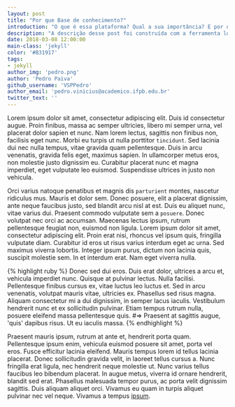 ```yaml
---
layout: post
title: "Por que Base de conhecimento?"
introduction: "O que é essa plataforma? Qual a sua importância? E por quais motivo devemos mantê-la?"
description: "A descrição desse post foi construída com a ferramenta lorem ipsum. No momento estamos testando as funcionalidades do blog. Agradecemos pela sua paciência."
date: 2018-03-08 12:00:00
main-class: 'jekyll'
color: '#B31917'
tags:
- jekyll
author_img: 'pedro.png'
author: 'Pedro Paiva'
github_username: 'VSPPedro'
author_email: 'pedro.vinicius@academico.ifpb.edu.br'
twitter_text: ''
---
```


Lorem ipsum dolor sit amet, consectetur adipiscing elit. Duis id consectetur augue. Proin finibus, massa ac semper ultricies, libero mi semper urna, vel placerat dolor sapien et nunc. Nam lorem lectus, sagittis non finibus non, facilisis eget nunc. Morbi eu turpis ut nulla porttitor `tincidunt`. Sed lacinia dui nec nulla tempus, vitae gravida quam pellentesque. Duis in arcu venenatis, gravida felis eget, maximus sapien. In ullamcorper metus eros, non molestie justo dignissim eu. Curabitur placerat nunc et magna imperdiet, eget vulputate leo euismod. Suspendisse ultrices in justo non vehicula.

Orci varius natoque penatibus et magnis dis `parturient` montes, nascetur ridiculus mus. Mauris et dolor sem. Donec posuere, elit a placerat dignissim, ante neque faucibus justo, sed blandit arcu nisl at est. Duis eu aliquet nunc, vitae varius dui. Praesent commodo vulputate sem a `posuere`. Donec volutpat nec orci ac accumsan. Maecenas lectus ipsum, rutrum pellentesque feugiat non, euismod non ligula. Lorem ipsum dolor sit amet, consectetur adipiscing elit. Proin erat nisi, rhoncus vel ipsum quis, fringilla vulputate diam. Curabitur id eros ut risus varius interdum eget ac urna. Sed maximus viverra lobortis. Integer ipsum purus, dictum non lacinia quis, suscipit molestie sem. In et interdum erat. Nam eget viverra nulla.

{% highlight ruby %}
Donec sed dui eros. 
Duis erat dolor, ultrices a arcu et, vehicula imperdiet nunc.
Quisque at pulvinar lectus. 
Nulla facilisi. 
Pellentesque finibus cursus ex, vitae luctus leo luctus et. 
Sed in arcu venenatis, volutpat mauris vitae, ultricies ex. 
Phasellus sed risus magna. 
Aliquam consectetur mi a dui dignissim, in semper lacus iaculis. 
Vestibulum hendrerit nunc et ex sollicitudin pulvinar. 
Etiam tempus rutrum nulla, posuere eleifend massa pellentesque quis. 
#=> Praesent at sagittis augue, 'quis' dapibus risus. 
Ut eu iaculis massa.
{% endhighlight %}

Praesent mauris ipsum, rutrum at ante et, hendrerit porta quam. Pellentesque ipsum enim, vehicula euismod posuere sit amet, porta vel eros. Fusce efficitur lacinia eleifend. Mauris tempus lorem id tellus lacinia placerat. Donec sollicitudin gravida velit, in laoreet tellus cursus a. Nunc fringilla erat ligula, nec hendrerit neque molestie ut. Nunc varius tellus faucibus leo bibendum placerat. In augue metus, viverra id ornare hendrerit, blandit sed erat. Phasellus malesuada tempor purus, ac porta velit dignissim sagittis. Duis aliquam aliquet orci. Vivamus eu quam in turpis aliquet pulvinar nec vel neque. Vivamus a tempus [ipsum][lorem-ipsum].

[lorem-ipsum]:    https://br.lipsum.com/feed/html